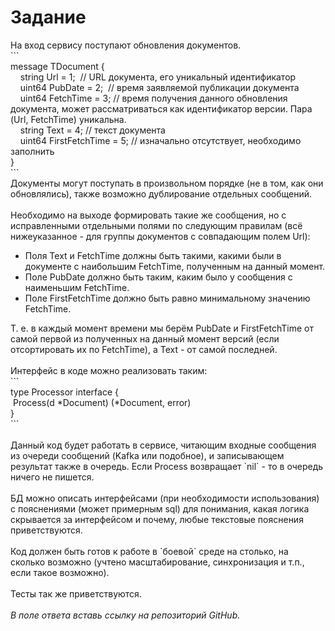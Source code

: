 # Задание 

<p class="question-text">На вход сервису поступают обновления документов.<br>
```<br>
message TDocument {<br>
&nbsp; &nbsp; string Url = 1; &nbsp;// URL документа, его уникальный идентификатор<br>
&nbsp; &nbsp; uint64 PubDate = 2; &nbsp;// время заявляемой публикации документа<br>
&nbsp; &nbsp; uint64 FetchTime = 3; // время получения данного обновления документа, может рассматриваться как идентификатор версии. Пара (Url, FetchTime) уникальна.<br>
&nbsp; &nbsp; string Text = 4; // текст документа<br>
&nbsp; &nbsp; uint64 FirstFetchTime = 5; // изначально отсутствует, необходимо заполнить<br>
}<br>
```<br>
Документы могут поступать в произвольном порядке (не в том, как они обновлялись), также возможно дублирование отдельных сообщений.<br>
<br>
Необходимо на выходе формировать такие же сообщения, но с исправленными отдельными полями по следующим правилам (всё нижеуказанное - для группы документов с совпадающим полем Url):
<ul>
	<li>Поля Text и FetchTime должны быть такими, какими были в документе с наибольшим FetchTime, полученным на данный момент.</li>
	<li>Поле PubDate должно быть таким, каким было у сообщения с наименьшим FetchTime.</li>
	<li>Поле FirstFetchTime должно быть равно минимальному значению FetchTime.</li>
</ul>
Т. е. в каждый момент времени мы берём PubDate и FirstFetchTime от самой первой из полученных на данный момент версий (если отсортировать их по FetchTime), а Text - от самой последней.<br>
<br>
Интерфейс в коде можно реализовать таким:<br>
```<br>
type Processor interface {<br>
&nbsp;Process(d *Document) (*Document, error)<br>
}<br>
```<br>
<br>
Данный код будет работать в сервисе, читающим входные сообщения из очереди сообщений (Kafka или подобное), и записывающем результат также в очередь. Если Process возвращает `nil` - то в очередь ничего не пишется.<br>
<br>
БД можно описать интерфейсами (при необходимости использования) с пояснениями (может примерным sql) для понимания, какая логика скрывается за интерфейсом и почему, любые текстовые пояснения приветствуются.<br>
<br>
Код должен быть готов к работе в `боевой` среде на столько, на сколько возможно (учтено масштабирование, синхронизация и т.п., если такое возможно).<br>
<br>
Тесты так же приветствуются.<br>
<br>
<em>В поле ответа вставь ссылку на репозиторий GitHub.</em></p>